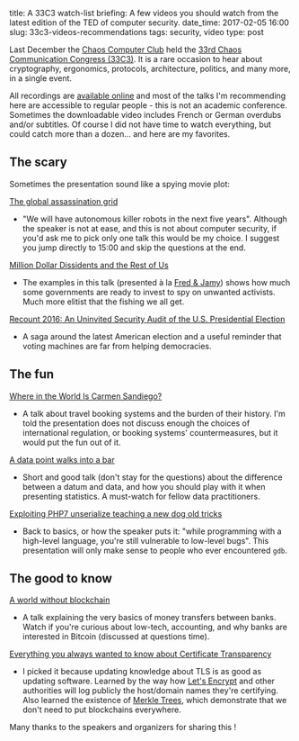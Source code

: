 title: A 33C3 watch-list
briefing: A few videos you should watch from the latest edition of the TED of computer security.
date_time: 2017-02-05 16:00
slug: 33c3-videos-recommendations
tags: security, video
type: post


Last December the [Chaos Computer Club](http://ccc.de/)
held the [33rd Chaos Communication Congress (33C3)](https://events.ccc.de/congress/2016/wiki/Main_Page).
It is a rare occasion to hear about cryptography, ergonomics, protocols, 
architecture, politics, and many more, in a single event.

All recordings are [available online](https://media.ccc.de/c/33c3) and 
most of the talks I'm recommending here are accessible to regular people - 
this is not an academic conference.
Sometimes the downloadable video includes French or German overdubs and/or subtitles.
Of course I did not have time to watch everything, but could catch more than a dozen... 
and here are my favorites.



## The scary

Sometimes the presentation sound like a spying movie plot:

[The global assassination grid](https://media.ccc.de/v/33c3-8425-the_global_assassination_grid)
- "We will have autonomous killer robots in the next five years".
Although the speaker is not at ease, and this is not about computer security,
if you'd ask me to pick only one talk this  would be my choice.
I suggest you jump directly to 15:00 and skip the questions at the end.


[Million Dollar Dissidents and the Rest of Us](https://media.ccc.de/v/33c3-8115-million_dollar_dissidents_and_the_rest_of_us)
- The examples in this talk (presented à la [Fred & Jamy](https://en.wikipedia.org/wiki/C'est_pas_sorcier))
shows how much some governments are ready to invest to spy on unwanted activists.
Much more elitist that the fishing we all get.

[Recount 2016: An Uninvited Security Audit of the U.S. Presidential Election](https://media.ccc.de/v/33c3-8074-recount_2016_an_uninvited_security_audit_of_the_u_s_presidential_election)
- A saga around the latest American election and a useful reminder that voting 
machines are far from helping democracies.


## The fun

[Where in the World Is Carmen Sandiego? ](https://media.ccc.de/v/33c3-7964-where_in_the_world_is_carmen_sandiego)
- A talk about travel booking systems and the burden of their history. 
I'm told the presentation does not discuss enough the choices of international regulation, 
or booking systems' countermeasures, but it would put the fun out of it.

[A data point walks into a bar](https://media.ccc.de/v/33c3-7999-a_data_point_walks_into_a_bar)
- Short and good talk (don't stay for the questions) about the difference between 
a datum and data, and how you should play with it when presenting statistics.
A must-watch for fellow data practitioners.

[Exploiting PHP7 unserialize teaching a new dog old tricks](https://media.ccc.de/v/33c3-7858-exploiting_php7_unserialize)
- Back to basics, or how the speaker puts it: "while programming with a high-level
language, you're still vulnerable to low-level bugs".
This presentation will only make sense to people who ever encountered `gdb`.

## The good to know

[A world without blockchain](https://media.ccc.de/v/33c3-8315-a_world_without_blockchain)
- A talk explaining the very basics of money transfers between banks.
Watch if you're curious about low-tech, accounting, and why banks are 
interested in Bitcoin (discussed at questions time).

[Everything you always wanted to know about Certificate Transparency](https://media.ccc.de/v/33c3-8167-everything_you_always_wanted_to_know_about_certificate_transparency)
- I picked it because updating knowledge about TLS is as good as updating software.
Learned by the way how [Let's Encrypt](https://letsencrypt.org/) and other authorities 
will log publicly the host/domain names they're certifying. 
Also learned the existence of [Merkle Trees](https://en.wikipedia.org/wiki/Merkle_tree), 
which demonstrate that we don't need to put blockchains everywhere.



Many thanks to the speakers and organizers for sharing this !
